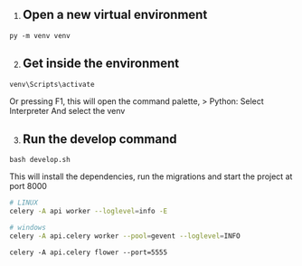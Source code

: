 1. ## Open a new virtual environment
```
py -m venv venv
```
2. ## Get inside the environment
```
venv\Scripts\activate
```
Or pressing F1, this will open the command palette, > Python: Select Interpreter
And select the venv

3. ## Run the develop command
```
bash develop.sh
```
This will install the dependencies, run the migrations and start the project at port 8000
```bash
# LINUX
celery -A api worker --loglevel=info -E
```

```bash
# windows
celery -A api.celery worker --pool=gevent --loglevel=INFO
```

```
celery -A api.celery flower --port=5555
```